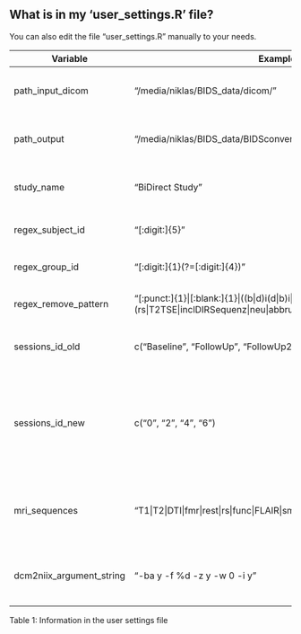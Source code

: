 ## What is in my ‘user_settings.R’ file?

You can also edit the file “user_settings.R” manually to your needs.

| Variable                 | Example                                                                                                                   | Description                                                                                                                                     |
|--------------------------|---------------------------------------------------------------------------------------------------------------------------|-------------------------------------------------------------------------------------------------------------------------------------------------|
| path_input_dicom         | “/media/niklas/BIDS_data/dicom/”                                                                                          | Input path, where your DICOM folders are inside of session folders                                                                              |
| path_output              | “/media/niklas/BIDS_data/BIDSconvertR”                                                                                    | A path, where all the output of the converter should be written to.                                                                             |
| study_name               | “BiDirect Study”                                                                                                          | Your study name, only needed for the dashboard rendering.                                                                                       |
| regex_subject_id         | “\[:digit:\]{5}”                                                                                                          | Regex defining your unique subject ID’s.                                                                                                        |
| regex_group_id           | “\[:digit:\]{1}(?=\[:digit:\]{4})”                                                                                        | Regex defining the group ID (if present).                                                                                                       |
| regex_remove_pattern     | “\[:punct:\]{1}\|\[:blank:\]{1}\|((b\|d)i(d\|b)i\|bid\|bd\|bdi)(ect\|rect)($\|(rs\|T2TSE\|inclDIRSequenz\|neu\|abbruch))” | These regex will be removed from the file names.                                                                                                |
| sessions_id_old          | c(“Baseline”, “FollowUp”, “FollowUp2”, “FollowUp3”)                                                                       | The folder (and session) names before conversion                                                                                                |
| sessions_id_new          | c(“0”, “2”, “4”, “6”)                                                                                                     | The folder (and session) names after conversion. These can be identical to “sessions_id_old”. But note, that in BIDS a number is the way to go. |
| mri_sequences            | “T1\|T2\|DTI\|fmr\|rest\|rs\|func\|FLAIR\|smartbrain\|survey\|smart\|ffe\|tse”                                            | These are regular expressions, which should be matched to your MRI sequence ID’s.                                                               |
| dcm2niix_argument_string | “-ba y -f %d -z y -w 0 -i y”                                                                                              | string of the arguments, which are used for dcm2niix, can be changed.                                                                           |

Table 1: Information in the user settings file
